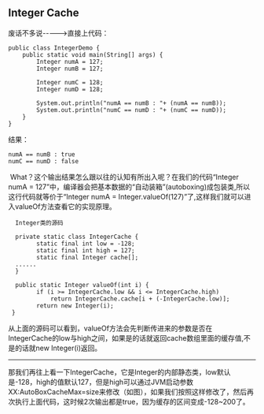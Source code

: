 ## Integer Cache

废话不多说----->直接上代码：

```
public class IntegerDemo {
    public static void main(String[] args) {
        Integer numA = 127;
        Integer numB = 127;

        Integer numC = 128;
        Integer numD = 128;

        System.out.println("numA == numB : "+ (numA == numB));
        System.out.println("numC == numD : "+ (numC == numD));
    }
}
```

结果：

```
numA == numB : true
numC == numD : false
```

​        What？这个输出结果怎么跟以往的认知有所出入呢？在我们的代码“Integer numA = 127”中，编译器会把基本数据的“自动装箱”(autoboxing)成包装类,所以这行代码就等价于“Integer numA = Integer.valueOf(127)”了,这样我们就可以进入valueOf方法查看它的实现原理。

````
  Integer类的源码
  
  private static class IntegerCache {
        static final int low = -128;
        static final int high = 127;
        static final Integer cache[];
  ......
  }
  
  public static Integer valueOf(int i) {
        if (i >= IntegerCache.low && i <= IntegerCache.high)
            return IntegerCache.cache[i + (-IntegerCache.low)];
        return new Integer(i);
 }
````

​        从上面的源码可以看到，valueOf方法会先判断传进来的参数是否在IntegerCache的low与high之间，如果是的话就返回cache数组里面的缓存值,不是的话就new Integer(i)返回。

----------------------------------------------------------------------------------------------------------------------------------------

​       那我们再往上看一下IntegerCache，它是Integer的内部静态类，low默认是-128，high的值默认127，但是high可以通过JVM启动参数XX:AutoBoxCacheMax=size来修改（如图），如果我们按照这样修改了，然后再次执行上面代码，这时候2次输出都是true，因为缓存的区间变成-128~200了。

